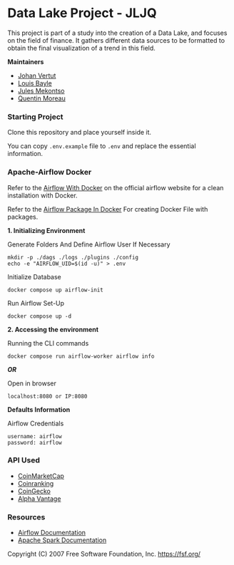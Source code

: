 # Data Lake Project - JLJQ

This project is part of a study into the creation of a Data Lake, and focuses on the field of finance. It gathers different data sources to be formatted to obtain the final visualization of a trend in this field.

**Maintainers**

- [Johan Vertut](https://github.com/Nanificateur)
- [Louis Bayle](https://github.com/LouisBDev19)
- [Jules Mekontso](https://github.com/julesauffred)
- [Quentin Moreau](https://github.com/Sheitak)

### Starting Project

Clone this repository and place yourself inside it.

You can copy ``.env.example`` file to ``.env`` and replace the essential information.

### Apache-Airflow Docker

Refer to the [Airflow With Docker](https://airflow.apache.org/docs/apache-airflow/stable/howto/docker-compose/index.html) on the official airflow website for a clean installation with Docker.

Refer to the [Airflow Package In Docker](https://airflow.apache.org/docs/docker-stack/build.html#example-of-adding-airflow-provider-package-and-apt-package) For creating Docker File with packages.

**1. Initializing Environment**

Generate Folders And Define Airflow User If Necessary
```
mkdir -p ./dags ./logs ./plugins ./config
echo -e "AIRFLOW_UID=$(id -u)" > .env
```

Initialize Database
```
docker compose up airflow-init
```

Run Airflow Set-Up
```
docker compose up -d
```

**2. Accessing the environment**

Running the CLI commands
```
docker compose run airflow-worker airflow info
```

***OR***

Open in browser
```
localhost:8080 or IP:8080
```

**Defaults Information**

Airflow Credentials
```
username: airflow
password: airflow
```

### API Used

- [CoinMarketCap]()
- [Coinranking]()
- [CoinGecko]()
- [Alpha Vantage](https://www.alphavantage.co/documentation/)

### Resources

- [Airflow Documentation](https://airflow.apache.org/docs/apache-airflow/stable/index.html)
- [Apache Spark Documentation](https://spark.apache.org/docs/latest/)

Copyright (C) 2007 Free Software Foundation, Inc. <https://fsf.org/>